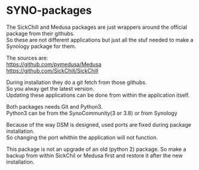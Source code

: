 # SYNO-packages
The SickChill and Medusa packages are just wrappers around the official package from their githubs.  
So these are not different applications but just all the stuf needed to make a Synology package for them.  

The sources are:  
https://github.com/pymedusa/Medusa  
https://github.com/SickChill/SickChill  

During installation they do a git fetch from those githubs.  
So you alway get the latest version.  
Updating these applications can be done from within the application itself.  

Both packages needs Git and Python3.  
Python3 can be from the SynoCommunity(3 or 3.8) or from Synology 
  
Because of the way DSM is designed, used ports are fixed during package installation.  
So changing the port whithin the application will not function.

This package is not an upgrade of an old (python 2) package.
So make a backup from within SickChil or Medusa first and restore it after the new installation.
